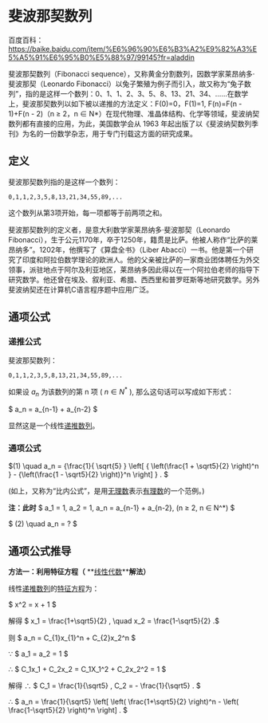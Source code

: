 # 斐波那契数列

百度百科：https://baike.baidu.com/item/%E6%96%90%E6%B3%A2%E9%82%A3%E5%A5%91%E6%95%B0%E5%88%97/99145?fr=aladdin

斐波那契数列（Fibonacci sequence），又称黄金分割数列，因数学家莱昂纳多·斐波那契（Leonardo Fibonacci）以兔子繁殖为例子而引入，故又称为“兔子数列”，指的是这样一个数列：0、1、1、2、3、5、8、13、21、34、……在数学上，斐波那契数列以如下被以递推的方法定义：F(0)=0，F(1)=1, F(n)=F(n - 1)+F(n - 2)（n ≥ 2，n ∈ N*）在现代物理、准晶体结构、化学等领域，斐波纳契数列都有直接的应用，为此，美国数学会从 1963 年起出版了以《斐波纳契数列季刊》为名的一份数学杂志，用于专门刊载这方面的研究成果。

## 定义

斐波那契数列指的是这样一个数列：

```
0,1,1,2,3,5,8,13,21,34,55,89,...
```

这个数列从第3项开始，每一项都等于前两项之和。

斐波那契数列的定义者，是意大利数学家莱昂纳多·斐波那契（Leonardo Fibonacci），生于公元1170年，卒于1250年，籍贯是比萨。他被人称作“比萨的莱昂纳多”。1202年，他撰写了《算盘全书》（Liber Abacci）一书。他是第一个研究了印度和阿拉伯数学理论的欧洲人。他的父亲被比萨的一家商业团体聘任为外交领事，派驻地点于阿尔及利亚地区，莱昂纳多因此得以在一个阿拉伯老师的指导下研究数学。他还曾在埃及、叙利亚、希腊、西西里和普罗旺斯等地研究数学。另外斐波纳契还在计算机C语言程序题中应用广泛。

## 通项公式

### 递推公式

斐波那契数列：

```
0,1,1,2,3,5,8,13,21,34,55,89,...
```

如果设 $a_n$ 为该数列的第 n 项 ( $n ∈ N^*$ ), 那么这句话可以写成如下形式：

$ a_n = a_{n-1} + a_{n-2} $

显然这是一个线性[递推数列](https://baike.baidu.com/item/%E9%80%92%E6%8E%A8%E6%95%B0%E5%88%97/9140424)。

### 通项公式

$(1) \quad a_n = {\frac{1}{ \sqrt{5} } \left[ { \left(\frac{1 + \sqrt5}{2} \right)^n } - {\left(\frac{1 - \sqrt5}{2} \right)}^n \right] } . $

(如上，又称为“比内公式”，是用[无理数](https://baike.baidu.com/item/%E6%97%A0%E7%90%86%E6%95%B0)表示[有理数](https://baike.baidu.com/item/%E6%9C%89%E7%90%86%E6%95%B0/105546)的一个范例。)

**注：此时** $ a_1 = 1, a_2 = 1, a_n = a_{n-1} + a_{n-2}, (n ≥ 2, n ∈ N^*) $

$ (2) \quad a_n = ? $

## 通项公式推导

**方法一：利用特征方程（** **[线性代数](https://baike.baidu.com/item/%E7%BA%BF%E6%80%A7%E4%BB%A3%E6%95%B0/800)****解法）**

线性[递推数列](https://baike.baidu.com/item/%E9%80%92%E6%8E%A8%E6%95%B0%E5%88%97)的[特征方程](https://baike.baidu.com/item/%E7%89%B9%E5%BE%81%E6%96%B9%E7%A8%8B)为：

$ x^2 = x + 1 $

解得 $ x_1 = \frac{1+\sqrt5}{2} , \quad x_2 = \frac{1-\sqrt5}{2} .$

则 $ a_n = C_{1}x_{1}^n + C_{2}x_2^n $

∵ $ a_1 = a_2 = 1 $

∴ $ C_1x_1 + C_2x_2 = C_1X_1^2 + C_2x_2^2 = 1 $

解得 ∴ $ C_1 = \frac{1}{\sqrt5} , C_2 = - \frac{1}{\sqrt5} . $

∴ $ a_n = \frac{1}{\sqrt5} \left[ \left( \frac{1+\sqrt5}{2} \right)^n - \left( \frac{1-\sqrt5}{2} \right)^n \right] . $





